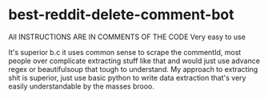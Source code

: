 # best-reddit-delete-comment-bot
All INSTRUCTIONS ARE IN COMMENTS OF THE CODE
Very easy to use

It's superior b.c it uses common sense to scrape the commentId, most people over complicate extracting stuff like that and would just use advance regex or beautifulsoup that tough to understand. My approach to extracting shit is superior, just use basic python to write data extraction that's very easily understandable by the masses brooo.

